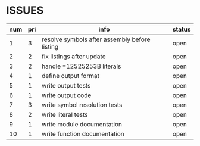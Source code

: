# ISSUES

|num|pri|info|status|
|---|---|----|--|
|1|3|resolve symbols after assembly before listing|open|
|2|2|fix listings after update|open|
|3|2|handle =12525253B literals|open|
|4|1|define output format|open|
|5|1|write output tests|open|
|6|1|write output code|open|
|7|3|write symbol resolution tests|open|
|8|2|write literal tests|open|
|9|1|write module documentation|open|
|10|1|write function documentation|open|

